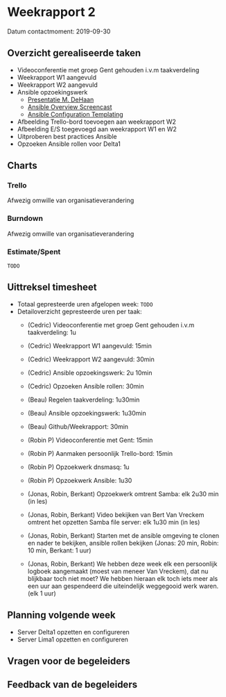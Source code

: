 # Weekrapport 2

Datum contactmoment: 2019-09-30

## Overzicht gerealiseerde taken

- Videoconferentie met groep Gent gehouden i.v.m taakverdeling
- Weekrapport W1 aangevuld
- Weekrapport W2 aangevuld
- Ansible opzoekingswerk
  - [Presentatie M. DeHaan](https://www.youtube.com/watch?v=Qi0AhK7PMCI)
  - [Ansible Overview Screencast](https://www.youtube.com/watch?v=MfoAb50Br94)
  - [Ansible Configuration Templating](https://www.youtube.com/watch?v=p0C90zIbe5s)
- Afbeelding Trello-bord toevoegen aan weekrapport W2
- Afbeelding E/S toegevoegd aan weekrapport W1 en W2
- Uitproberen best practices Ansible
- Opzoeken Ansible rollen voor Delta1

## Charts

### Trello

Afwezig omwille van organisatieverandering

### Burndown

Afwezig omwille van organisatieverandering

### Estimate/Spent

`TODO`

## Uittreksel timesheet

- Totaal gepresteerde uren afgelopen week: `TODO`
- Detailoverzicht gepresteerde uren per taak: 
  - (Cedric) Videoconferentie met groep Gent gehouden i.v.m taakverdeling: 1u
  - (Cedric) Weekrapport W1 aangevuld: 15min
  - (Cedric) Weekrapport W2 aangevuld: 30min
  - (Cedric) Ansible opzoekingswerk: 2u 10min
  - (Cedric) Opzoeken Ansible rollen: 30min

  - (Beau) Regelen taakverdeling: 1u30min
  - (Beau) Ansible opzoekingswerk: 1u30min
  - (Beau) Github/Weekrapport: 30min

  - (Robin P) Videoconferentie met Gent: 15min
  - (Robin P) Aanmaken persoonlijk Trello-bord: 15min
  - (Robin P) Opzoekwerk dnsmasq: 1u
  - (Robin P) Opzoekwerk Ansible: 1u30
  
  - (Jonas, Robin, Berkant) Opzoekwerk omtrent Samba: elk 2u30 min (in les)
  - (Jonas, Robin, Berkant) Video bekijken van Bert Van Vreckem omtrent het opzetten Samba file server: elk 1u30 min (in les)
  - (Jonas, Robin, Berkant) Starten met de ansible omgeving te clonen en nader te bekijken, ansible rollen bekijken (Jonas: 20 min, Robin: 10 min, Berkant: 1 uur)
  - (Jonas, Robin, Berkant) We hebben deze week elk een persoonlijk logboek aangemaakt (moest van meneer Van Vreckem), dat nu blijkbaar toch niet moet? We hebben hieraan elk toch iets meer als een uur aan gespendeerd die uiteindelijk weggegooid werk waren. (elk 1 uur)

## Planning volgende week

- Server Delta1 opzetten en configureren
- Server Lima1 opzetten en configureren

## Vragen voor de begeleiders



## Feedback van de begeleiders

